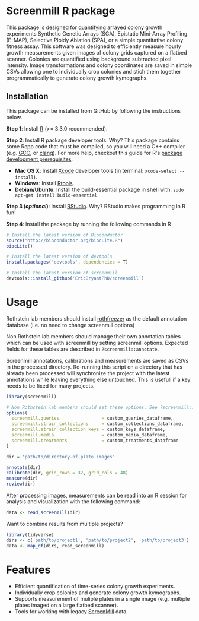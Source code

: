 # Screenmill R package

This package is designed for quantifying arrayed colony growth experiments Synthetic Genetic Arrays (SGA), Epistatic Mini-Array Profiling (E-MAP), Selective Ploidy Ablation (SPA), or a simple quantitative colony fitness assay. This software was designed to efficiently measure hourly growth measurements given images of colony grids captured on a flatbed scanner. Colonies are quantified using background subtracted pixel intensity. Image transformations and colony coordinates are saved in simple CSVs allowing one to individually crop colonies and stich them together programmatically to generate colony growth kymographs.

## Installation

This package can be installed from GitHub by following the instructions below.

**Step 1**: Install [R](https://cloud.r-project.org) (>= 3.3.0 recommended).

**Step 2**: Install R package developer tools. Why? This package contains some Rcpp code that must be compiled, so you will need a C++ compiler (e.g. [GCC](https://gcc.gnu.org), or [clang](http://clang.llvm.org)). For more help, checkout this guide for R's [package development prerequisites](https://support.rstudio.com/hc/en-us/articles/200486498-Package-Development-Prerequisites).

- **Mac OS X**: Install [Xcode](https://developer.apple.com/xcode/) developer tools (in terminal: `xcode-select --install`).
- **Windows**: Install [Rtools](https://cran.r-project.org/bin/windows/Rtools/).
- **Debian/Ubuntu**: Install the build-essential package in shell with: `sudo apt-get install build-essential`

**Step 3 (*optional*)**: Install [RStudio](https://www.rstudio.com). Why? RStudio makes programming in R fun!

**Step 4**: Install the package by running the following commands in R

```r
# Install the latest version of Bioconductor
source("http://bioconductor.org/biocLite.R")
biocLite()

# Install the latest version of devtools
install.packages('devtools', dependencies = T)

# Install the latest version of screenmill
devtools::install_github('EricBryantPhD/screenmill')
```

# Usage


Rothstein lab members should install [rothfreezer](https://github.com/ericbryantphd/rothfreezer)
as the default annotation database (i.e. no need to change screenmill options)

Non Rothstein lab members should manage their own annotation tables which can
be used with screenmill by setting screenmill options. Expected fields 
for these tables are described in `?screenmill::annotate`.

Screenmill annotations, calibrations and measurements are saved as CSVs 
in the processed directory. Re-running this script on a directory that has
already been processed will synchronize the project with the latest annotations
while leaving everything else untouched. This is usefull if a key needs to 
be fixed for many projects.

```r
library(screenmill)

# Non Rothstein lab members should set these options. See ?screenmill::annotate for help
options(
  screenmill.queries                = custom_queries_dataframe,
  screenmill.strain_collections     = custom_collections_dataframe,
  screenmill.strain_collection_keys = custom_keys_dataframe,
  screenmill.media                  = custom_media_dataframe,
  screenmill.treatments             = custom_treatments_dataframe
)

dir = 'path/to/directory-of-plate-images'

annotate(dir)
calibrate(dir, grid_rows = 32, grid_cols = 48)
measure(dir)
review(dir)
```

After processing images, measurements can be read into an R session
for analysis and visualization with the following command:

```r
data <- read_screenmill(dir)
```

Want to combine results from multiple projects?

```r
library(tidyverse)
dirs <- c('path/to/project1', 'path/to/project2', 'path/to/project3')
data <- map_df(dirs, read_screenmill)
```

# Features

- Efficient quantification of time-series colony growth experiments.
- Individually crop colonies and generate colony growth kymographs.
- Supports measurement of muliple plates in a single image (e.g. multiple plates imaged on a large flatbed scanner).
- Tools for working with legacy [ScreenMill](http://www.rothsteinlab.com/tools/screen_mill/cm_engine) data.

